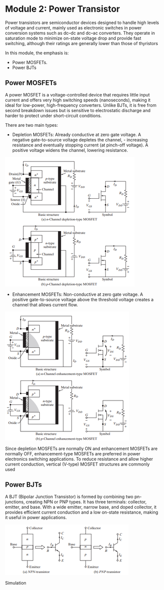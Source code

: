 # Module 2: Power Transistor

Power transistors are semiconductor devices designed to handle high levels of voltage and current, mainly used as electronic switches in power conversion systems such as dc–dc and dc–ac converters. They operate in saturation mode to minimize on-state voltage drop and provide fast switching, although their ratings are generally lower than those of thyristors

In this module, the emphasis is:

- Power MOSFETs.
- Power BJTs 

## Power MOSFETs

A power MOSFET is a voltage-controlled device that requires little input current and offers very high switching speeds (nanoseconds), making it ideal for low-power, high-frequency converters. Unlike BJTs, it is free from second breakdown issues but is sensitive to electrostatic discharge and harder to protect under short-circuit conditions.

There are two main types:

- Depletion MOSFETs: Already conductive at zero gate voltage. A negative gate-to-source voltage depletes the channel, - increasing resistance and eventually stopping current (at pinch-off voltage). A positive voltage widens the channel, lowering resistance.

<img src="./images/Channel_depletion.png" alt="Channel depletion">



- Enhancement MOSFETs: Non-conductive at zero gate voltage. A positive gate-to-source voltage above the threshold voltage creates a channel that allows current flow.

<img src="./images/Channel_enhancement.png" alt="Channel enhancement">

Since depletion MOSFETs are normally ON and enhancement MOSFETs are normally OFF, enhancement-type MOSFETs are preferred in power electronics switching applications. To reduce resistance and allow higher current conduction, vertical (V-type) MOSFET structures are commonly used

## Power BJTs

A BJT (Bipolar Junction Transistor) is formed by combining two pn-junctions, creating NPN or PNP types. It has three terminals: collector, emitter, and base. With a wide emitter, narrow base, and doped collector, it provides efficient current conduction and a low on-state resistance, making it useful in power applications.

<img src="./images/BJT.png" alt="BJTs">

Simulation